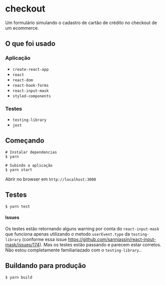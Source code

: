 # checkout

Um formulário simulando o cadastro de cartão de crédito no checkout de um ecommerce. 

## O que foi usado

### Aplicação
- `create-react-app`
- `react` 
- `react-dom`
- `react-hook-forms`
- `react-input-mask`
- `styled-components`

### Testes
- `testing-library`
- `jest`


## Começando
```
# Instalar dependencias
$ yarn

# Subindo a aplicação
$ yarn start
```
Abrir no browser em `http://localhost:3000` 

## Testes
```
$ yarn test
```

#### Issues
Os testes estão retornando alguns warning por conta do `react-input-mask` que funciona apenas utilizando o metodo `userEvent.type` da `testing-library` (conforme essa issue https://github.com/sanniassin/react-input-mask/issues/174). Mas os testes estão passando e parecem estar corretos. Não estou completamente familiariazado com o `testing-library`..

## Buildando para produção
```
$ yarn build
```
